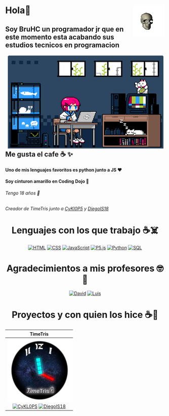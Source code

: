 <h1>Hola🎊  <img align='right' src='https://github.com/FrancoC1214/FrancoC1214/blob/main/ola/XwI7.gif?raw=True' width="100px" height='100px'></h1>
<h2>Soy BruHC un programador jr que en este momento esta acabando sus estudios tecnicos en programacion</h2>

<img align='right' src='https://github.com/FrancoC1214/FrancoC1214/blob/main/ola/tumblr_mtbppdZOrE1qze3hdo1_500.gif' width="500px" height='300px'>

## Me gusta el cafe ☕ ✨
#### Uno de mis lenguajes favoritos es python junto a JS ❤️
#### Soy cinturon amarillo en Coding Dojo 🗼
###### Tengo 18 años 👵
###### Creador de TimeTris junto a [CyKl0P5](https://github.com/CyKl0P5) y [DiegoIS18](https://github.com/DiegoIS18)

#
#
#
<h1 align="center">Lenguajes con los que trabajo ☕☠️</h1>

<p align="center">
<a href=""><img alt="HTML" src="https://img.shields.io/badge/HTML5-E54C21.svg?style=flat-square&logo=HTML5&logoColor=white"></a>
<a href=""><img alt="CSS" src="https://img.shields.io/badge/CSS-214CE5.svg?style=flat-square&logo=CSS3&logoColor=white"></a>
<a href=""><img alt="JavaScript" src="https://img.shields.io/badge/JavaScript-F7E018.svg?style=flat-square&logo=javascript&logoColor=black"></a>
<a href=""><img alt="P5.js" src="https://img.shields.io/badge/P5.JS-EB1F5E.svg?style=flat-square&logo=p5.js&logoColor=white"></a>
<a href=""><img alt="Python" src="https://img.shields.io/badge/Python-306998.svg?style=flat-square&logo=python&logoColor=white"></a>
<a href=""><img alt="SQL" src="https://img.shields.io/badge/SQL-00758f.svg?style=flat-square&logo=SQLite&logoColor=white"></a>
</p>




<h1 align="center">Agradecimientos a mis profesores 🤓🧔</h1>

<p align="center">
<a href="https://github.com/poncedavid"><img alt="David" src="https://img.shields.io/badge/poncedavid-D3D3D3.svg?style=flat-square&logo=GitHub&logoColor=black"></a> <a href="https://github.com/poncedavid"><img alt="Luis" src="https://img.shields.io/badge/LuisFGG91-526b56.svg?style=flat-square&logo=GitHub&logoColor=black"></a>
</p>
  
<h1 align="center">Proyectos y con quien los hice ☕🤙</h1> 

| TimeTris |
| :------------: |
| <img align='center' src='https://github.com/FrancoC1214/FrancoC1214/blob/main/ola/Timetris%20logo.png?raw=True' width="200px" height='200px'>  |<img align='center' src='https://github.com/FrancoC1214/FrancoC1214/blob/main/ola/CSS3_logo.svg.png?raw=True' width="200px" height='200px'>   |
| <a href="https://github.com/CyKl0P5"><img alt="CyKL0PS" src="https://img.shields.io/badge/CyKL0PS-1A54D4.svg?style=flat-square&logo=GitHub&logoColor=white"></a> <a href="https://github.com/DiegoIS18"><img alt="DiegoIS18" src="https://img.shields.io/badge/DiegoIS18-499b4a .svg?style=flat-square&logo=GitHub&logoColor=black"></a>  |
